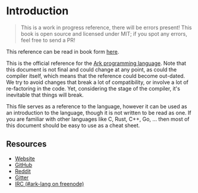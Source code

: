# Introduction

> This is a work in progress reference, there will be errors present! This book
> is open source and licensed under MIT; if you spot any errors, feel free to 
> send a PR!

This reference can be read in book form [here](http://felixangell.gitbooks.io/ark-reference/content/).

This is the official reference for the [Ark programming language](github.com/ark-lang/ark). Note that this
document is not final and could change at any point, as could the compiler
itself, which means that the reference could become out-dated. We try
to avoid changes that break a lot of compatibility, or involve a lot of
re-factoring in the code. Yet, considering the
stage of the compiler, it's inevitable that things will break.

This file serves as a reference to the language, however it can be used as
an introduction to the language, though it is not written to be read as one. If
you are familiar with other languages like C, Rust, C++, Go, ... then most of
this document should be easy to use as a cheat sheet. 

## Resources
* [Website](https://ark-lang.org)
* [GitHub](https://github.com/ark-lang)
* [Reddit](http://reddit.com/r/ark_lang)
* [Gitter](https://gitter.im/ark-lang/ark)
* [IRC (#ark-lang on freenode)](https://webchat.freenode.net/?channels=%23ark-lang)
